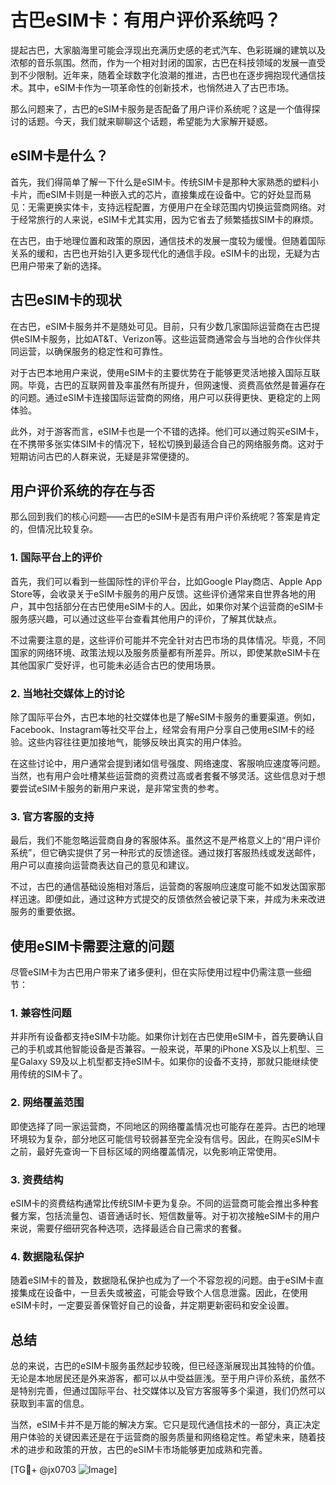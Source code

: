 # 古巴eSIM卡：有用户评价系统吗？

提起古巴，大家脑海里可能会浮现出充满历史感的老式汽车、色彩斑斓的建筑以及浓郁的音乐氛围。然而，作为一个相对封闭的国家，古巴在科技领域的发展一直受到不少限制。近年来，随着全球数字化浪潮的推进，古巴也在逐步拥抱现代通信技术。其中，eSIM卡作为一项革命性的创新技术，也悄然进入了古巴市场。

那么问题来了，古巴的eSIM卡服务是否配备了用户评价系统呢？这是一个值得探讨的话题。今天，我们就来聊聊这个话题，希望能为大家解开疑惑。

## eSIM卡是什么？

首先，我们得简单了解一下什么是eSIM卡。传统SIM卡是那种大家熟悉的塑料小卡片，而eSIM卡则是一种嵌入式的芯片，直接集成在设备中。它的好处显而易见：无需更换实体卡，支持远程配置，方便用户在全球范围内切换运营商网络。对于经常旅行的人来说，eSIM卡尤其实用，因为它省去了频繁插拔SIM卡的麻烦。

在古巴，由于地理位置和政策的原因，通信技术的发展一度较为缓慢。但随着国际关系的缓和，古巴也开始引入更多现代化的通信手段。eSIM卡的出现，无疑为古巴用户带来了新的选择。

## 古巴eSIM卡的现状

在古巴，eSIM卡服务并不是随处可见。目前，只有少数几家国际运营商在古巴提供eSIM卡服务，比如AT&T、Verizon等。这些运营商通常会与当地的合作伙伴共同运营，以确保服务的稳定性和可靠性。

对于古巴本地用户来说，使用eSIM卡的主要优势在于能够更灵活地接入国际互联网。毕竟，古巴的互联网普及率虽然有所提升，但网速慢、资费高依然是普遍存在的问题。通过eSIM卡连接国际运营商的网络，用户可以获得更快、更稳定的上网体验。

此外，对于游客而言，eSIM卡也是一个不错的选择。他们可以通过购买eSIM卡，在不携带多张实体SIM卡的情况下，轻松切换到最适合自己的网络服务商。这对于短期访问古巴的人群来说，无疑是非常便捷的。

## 用户评价系统的存在与否

那么回到我们的核心问题——古巴的eSIM卡是否有用户评价系统呢？答案是肯定的，但情况比较复杂。

### 1. 国际平台上的评价

首先，我们可以看到一些国际性的评价平台，比如Google Play商店、Apple App Store等，会收录关于eSIM卡服务的用户反馈。这些评价通常来自世界各地的用户，其中包括部分在古巴使用eSIM卡的人。因此，如果你对某个运营商的eSIM卡服务感兴趣，可以通过这些平台查看其他用户的评价，了解其优缺点。

不过需要注意的是，这些评价可能并不完全针对古巴市场的具体情况。毕竟，不同国家的网络环境、政策法规以及服务质量都有所差异。所以，即使某款eSIM卡在其他国家广受好评，也可能未必适合古巴的使用场景。

### 2. 当地社交媒体上的讨论

除了国际平台外，古巴本地的社交媒体也是了解eSIM卡服务的重要渠道。例如，Facebook、Instagram等社交平台上，经常会有用户分享自己使用eSIM卡的经验。这些内容往往更加接地气，能够反映出真实的用户体验。

在这些讨论中，用户通常会提到诸如信号强度、网络速度、客服响应速度等问题。当然，也有用户会吐槽某些运营商的资费过高或者套餐不够灵活。这些信息对于想要尝试eSIM卡服务的新用户来说，是非常宝贵的参考。

### 3. 官方客服的支持

最后，我们不能忽略运营商自身的客服体系。虽然这不是严格意义上的“用户评价系统”，但它确实提供了另一种形式的反馈途径。通过拨打客服热线或发送邮件，用户可以直接向运营商表达自己的意见和建议。

不过，古巴的通信基础设施相对落后，运营商的客服响应速度可能不如发达国家那样迅速。即便如此，通过这种方式提交的反馈依然会被记录下来，并成为未来改进服务的重要依据。

## 使用eSIM卡需要注意的问题

尽管eSIM卡为古巴用户带来了诸多便利，但在实际使用过程中仍需注意一些细节：

### 1. 兼容性问题

并非所有设备都支持eSIM卡功能。如果你计划在古巴使用eSIM卡，首先要确认自己的手机或其他智能设备是否兼容。一般来说，苹果的iPhone XS及以上机型、三星Galaxy S9及以上机型都支持eSIM卡。如果你的设备不支持，那就只能继续使用传统的SIM卡了。

### 2. 网络覆盖范围

即使选择了同一家运营商，不同地区的网络覆盖情况也可能存在差异。古巴的地理环境较为复杂，部分地区可能信号较弱甚至完全没有信号。因此，在购买eSIM卡之前，最好先查询一下目标区域的网络覆盖情况，以免影响正常使用。

### 3. 资费结构

eSIM卡的资费结构通常比传统SIM卡更为复杂。不同的运营商可能会推出多种套餐方案，包括流量包、语音通话时长、短信数量等。对于初次接触eSIM卡的用户来说，需要仔细研究各种选项，选择最适合自己需求的套餐。

### 4. 数据隐私保护

随着eSIM卡的普及，数据隐私保护也成为了一个不容忽视的问题。由于eSIM卡直接集成在设备中，一旦丢失或被盗，可能会导致个人信息泄露。因此，在使用eSIM卡时，一定要妥善保管好自己的设备，并定期更新密码和安全设置。

## 总结

总的来说，古巴的eSIM卡服务虽然起步较晚，但已经逐渐展现出其独特的价值。无论是本地居民还是外来游客，都可以从中受益匪浅。至于用户评价系统，虽然不是特别完善，但通过国际平台、社交媒体以及官方客服等多个渠道，我们仍然可以获取到丰富的信息。

当然，eSIM卡并不是万能的解决方案。它只是现代通信技术的一部分，真正决定用户体验的关键因素还是在于运营商的服务质量和网络稳定性。希望未来，随着技术的进步和政策的开放，古巴的eSIM卡市场能够更加成熟和完善。

[TG💪+ @jx0703 ![Image](https://github.com/user-attachments/assets/dbca1d08-cadb-493c-b0ec-ad6f7a83f270)]